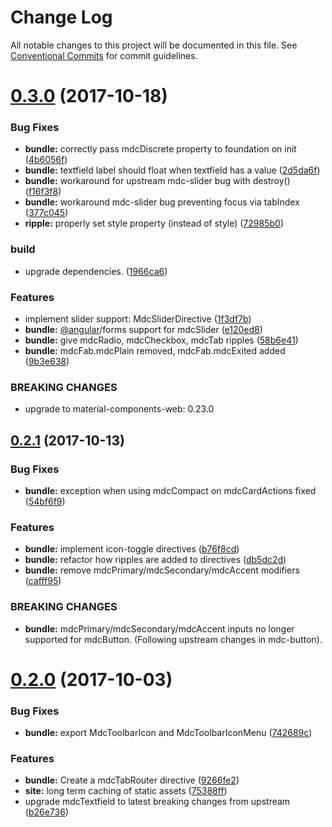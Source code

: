 # Change Log

All notable changes to this project will be documented in this file.
See [Conventional Commits](https://conventionalcommits.org) for commit guidelines.

  <a name="0.3.0"></a>
# [0.3.0](https://bitbucket.org/src-zone/material/compare/v0.2.1...v0.3.0) (2017-10-18)


### Bug Fixes

* **bundle:** correctly pass mdcDiscrete property to foundation on init ([4b6056f](https://bitbucket.org/src-zone/material/commits/4b6056f))
* **bundle:** textfield label should float when textfield has a value ([2d5da6f](https://bitbucket.org/src-zone/material/commits/2d5da6f))
* **bundle:** workaround for upstream mdc-slider bug with destroy() ([f16f3f8](https://bitbucket.org/src-zone/material/commits/f16f3f8))
* **bundle:** workaround mdc-slider bug preventing focus via tabIndex ([377c045](https://bitbucket.org/src-zone/material/commits/377c045))
* **ripple:** properly set style property (instead of style) ([72985b0](https://bitbucket.org/src-zone/material/commits/72985b0))


### build

* upgrade dependencies. ([1966ca6](https://bitbucket.org/src-zone/material/commits/1966ca6))


### Features

* implement slider support: MdcSliderDirective ([1f3df7b](https://bitbucket.org/src-zone/material/commits/1f3df7b))
* **bundle:** [@angular](https://bitbucket.org/angular)/forms support for mdcSlider ([e120ed8](https://bitbucket.org/src-zone/material/commits/e120ed8))
* **bundle:** give mdcRadio, mdcCheckbox, mdcTab ripples ([58b6e41](https://bitbucket.org/src-zone/material/commits/58b6e41))
* **bundle:** mdcFab.mdcPlain removed, mdcFab.mdcExited added ([9b3e638](https://bitbucket.org/src-zone/material/commits/9b3e638))


### BREAKING CHANGES

* upgrade to material-components-web: 0.23.0




  <a name="0.2.1"></a>
## [0.2.1](https://bitbucket.org/src-zone/material/compare/v0.2.0...v0.2.1) (2017-10-13)


### Bug Fixes

* **bundle:** exception when using mdcCompact on mdcCardActions fixed ([54bf6f9](https://bitbucket.org/src-zone/material/commits/54bf6f9))


### Features

* **bundle:** implement icon-toggle directives ([b76f8cd](https://bitbucket.org/src-zone/material/commits/b76f8cd))
* **bundle:** refactor how ripples are added to directives ([db5dc2d](https://bitbucket.org/src-zone/material/commits/db5dc2d))
* **bundle:** remove mdcPrimary/mdcSecondary/mdcAccent modifiers ([cafff95](https://bitbucket.org/src-zone/material/commits/cafff95))


### BREAKING CHANGES

* **bundle:** mdcPrimary/mdcSecondary/mdcAccent inputs no longer
supported for mdcButton. (Following upstream changes in mdc-button).




<a name="0.2.0"></a>
# [0.2.0](https://bitbucket.org/src-zone/material/compare/v0.1.4...v0.2.0) (2017-10-03)


### Bug Fixes

* **bundle:** export MdcToolbarIcon and MdcToolbarIconMenu ([742689c](https://bitbucket.org/src-zone/material/commits/742689c))


### Features

* **bundle:** Create a mdcTabRouter directive ([9266fe2](https://bitbucket.org/src-zone/material/commits/9266fe2))
* **site:** long term caching of static assets ([75388ff](https://bitbucket.org/src-zone/material/commits/75388ff))
* upgrade mdcTextfield to latest breaking changes from upstream ([b26e736](https://bitbucket.org/src-zone/material/commits/b26e736))
